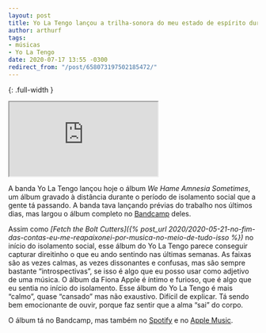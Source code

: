 ```yaml
---
layout: post
title: Yo La Tengo lançou a trilha-sonora do meu estado de espírito durante o isolamento
author: arthurf
tags:
- músicas
- Yo La Tengo
date: 2020-07-17 13:55 -0300
redirect_from: "/post/658073197502185472/"
---
```

{: .full-width }
<iframe  src="https://bandcamp.com/EmbeddedPlayer/album=2575935432/size=large/bgcol=ffffff/linkcol=0687f5/artwork=small/transparent=true/">
</iframe>

A banda Yo La Tengo lançou hoje o álbum *We Hame Amnesia Sometimes*, um álbum gravado à distância durante o período de isolamento social que a gente tá passando. A banda tava lançando prévias do trabalho nos últimos dias, mas largou o álbum completo no [Bandcamp](https://yolatengo.bandcamp.com/) deles.

Assim como *[Fetch the Bolt Cutters]({% post_url 2020/2020-05-21-no-fim-das-contas-eu-me-reapaixonei-por-musica-no-meio-de-tudo-isso %})* no início do isolamento social, esse álbum do Yo La Tengo parece conseguir capturar direitinho o que eu ando sentindo nas últimas semanas. As faixas são as vezes calmas, as vezes dissonantes e confusas, mas são sempre bastante “introspectivas”, se isso é algo que eu posso usar como adjetivo de uma música. O álbum da Fiona Apple é íntimo e furioso, que é algo que eu sentia no início do isolamento. Esse álbum do Yo La Tengo é mais “calmo”, quase “cansado” mas não exaustivo. Difícil de explicar. Tá sendo bem emocionante de ouvir, porque faz sentir que a alma “sai” do corpo.

O álbum tá no Bandcamp, mas também no [Spotify](https://open.spotify.com/album/0PjdFeBOBimMQg7oj8nmn6) e no [Apple Music](https://music.apple.com/br/album/we-have-amnesia-sometimes/1519597278).
